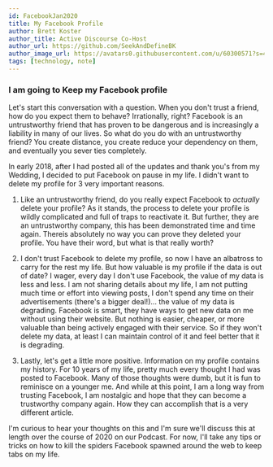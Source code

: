 ```yaml
---
id: FacebookJan2020
title: My Facebook Profile
author: Brett Koster
author_title: Active Discourse Co-Host
author_url: https://github.com/SeekAndDefineBK
author_image_url: https://avatars0.githubusercontent.com/u/60300571?s=460&v=4
tags: [technology, note]
---
```

### I am going to Keep my Facebook profile

Let's start this conversation with a question. When you don't trust a friend, how do you expect them to behave? Irrationally, right? Facebook is an untrustworthy friend that has proven to be dangerous and is increasingly a liability in many of our lives. So what do you do with an untrustworthy friend? You create distance, you create reduce your dependency on them, and eventually you sever ties completely. 

In early 2018, after I had posted all of the updates and thank you's from my Wedding, I decided to put Facebook on pause in my life. I didn't want to delete my profile for 3 very important reasons.

1. Like an untrustworthy friend, do you really expect Facebook to *actually* delete your profile? As it stands, the process to delete your profile is wildly complicated and full of traps to reactivate it. But further, they are an untrustworthy company, this has been demonstrated time and time again. Thereis absolutely no way you can prove they deleted your profile. You have their word, but what is that really worth?

2. I don't trust Facebook to delete my profile, so now I have an albatross to carry for the rest my life. But how valuable is my profile if the data is out of date? I wager, every day I don't use Facebook, the value of my data is less and less. I am not sharing details about my life, I am not putting much time or effort into viewing posts, I don't spend any time on their advertisements (there's a bigger deal!)... the value of my data is degrading. Facebook is smart, they have ways to get new data on me without using their website. But nothing is easier, cheaper, or more valuable than being actively engaged with their service. So if they won't delete my data, at least I can maintain control of it and feel better that it is degrading.

3. Lastly, let's get a little more positive. Information on my profile contains my history. For 10 years of my life, pretty much every thought I had was posted to Facebook. Many of those thoughts were dumb, but it is fun to reminisce on a younger me. And while at this point, I am a long way from trusting Facebook, I am nostalgic and hope that they can become a trustworthy company again. How they can accomplish that is a very different article.

I'm curious to hear your thoughts on this and I'm sure we'll discuss this at length over the course of 2020 on our Podcast. For now, I'll take any tips or tricks on how to kill the spiders Facebook spawned around the web to keep tabs on my life. 
